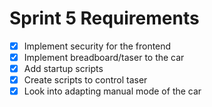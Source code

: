 # Sprint 5 Requirements

- [X] Implement security for the frontend
- [X] Implement breadboard/taser to the car
- [X] Add startup scripts
- [X] Create scripts to control taser
- [X] Look into adapting manual mode of the car